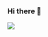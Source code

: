 ### Hi there 👋
<Img src='[https://media.giphy.com/media/v1.Y2lkPTc5MGI3NjExaXJtc2gxbDZlNml5MWxjbzVlN2tmOHBwcjRkaWZjaHkzZG00YnJlaiZlcD12MV9pbnRlcm5hbF9naWZfYnlfaWQmY3Q9Zw/vfwtY57mFwFRzBQK3D/giphy-downsized-large.gif](https://i.giphy.com/vfwtY57mFwFRzBQK3D.webp)'>
<!--
**thetubbydoughnut/thetubbydoughnut** is a ✨ _special_ ✨ repository because its `README.md` (this file) appears on your GitHub profile.

Here are some ideas to get you started:

- 🔭 I’m currently working on ...
- 🌱 I’m currently learning ...
- 👯 I’m looking to collaborate on ...
- 🤔 I’m looking for help with ...
- 💬 Ask me about ...
- 📫 How to reach me: ...
- 😄 Pronouns: ...
- ⚡ Fun fact: ...
-->

